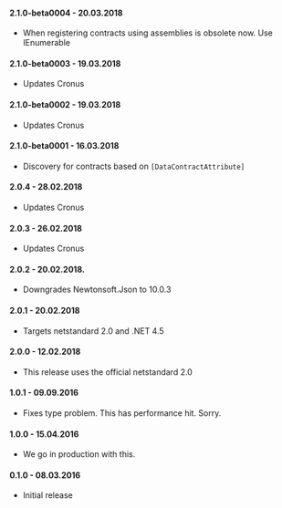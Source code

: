 #### 2.1.0-beta0004 - 20.03.2018
* When registering contracts using assemblies is obsolete now. Use IEnumerable<Type>

#### 2.1.0-beta0003 - 19.03.2018
* Updates Cronus

#### 2.1.0-beta0002 - 19.03.2018
* Updates Cronus

#### 2.1.0-beta0001 - 16.03.2018
* Discovery for contracts based on `[DataContractAttribute]`

#### 2.0.4 - 28.02.2018
* Updates Cronus

#### 2.0.3 - 26.02.2018
* Updates Cronus

#### 2.0.2 - 20.02.2018.
* Downgrades Newtonsoft.Json to 10.0.3

#### 2.0.1 - 20.02.2018
* Targets netstandard 2.0 and .NET 4.5

#### 2.0.0 - 12.02.2018
* This release uses the official netstandard 2.0

#### 1.0.1 - 09.09.2016
* Fixes type problem. This has performance hit. Sorry.

#### 1.0.0 - 15.04.2016
* We go in production with this.

#### 0.1.0 - 08.03.2016
* Initial release
